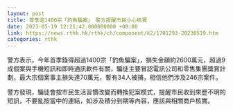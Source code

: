 ```yaml
---
layout: post
title: 首季逾1400宗「釣魚騙案」　警方提醒市民小心核實
date: 2023-05-19 12:21:42.000000000 +08:00
link: https://news.rthk.hk/rthk/ch/component/k2/1701293-20230519.htm
categories: rthk
---
```


警方表示，今年首季錄得超過1400宗「釣魚騙案」，損失金額約2600萬元，超過9成個案與手機短訊和即時通訊軟件有關，騙徒主要冒認電訊公司和零售集團獎賞計劃，最大宗個案事主損失達70萬元，暫有34人被捕，相信他們涉及246宗案件。

警方發現，騙徒會按市民生活習慣改變而轉換犯案模式，提醒市民收到來歷不明的短訊，不要亂按當中的連結，如涉及積分到期等內容，應該與相關商戶核實。
